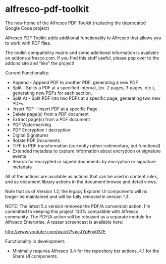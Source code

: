 alfresco-pdf-toolkit
====================

The new home of the Alfresco PDF Toolkit (replacing the deprecated Google Code project)

Alfresco PDF Toolkit adds additional functionality to Alfresco that allows you to work with PDF files.

The toolkit compatibility matrix and some additional information is available on addons.alfresco.com. If you find this stuff useful, please pop over to the addons site and "like" the project!

Current Functionality:

* Append - Append PDF to another PDF, generating a new PDF
* Split - Splits a PDF at a specified interval, (ex. 2 pages, 3 pages, etc.), generating new PDFs for each section.
* Split At - Split PDF into two PDFs at a specific page, generating two new PDFs.
* Insert PDF - Insert PDF at a specific Page
* Delete page(s) from a PDF document
* Extract page(s) from a PDF document
* PDF Watermarking
* PDF Encryption / decryption
* Digital Signatures
* Rotate PDF Documents
* TIFF to PDF transformation (currently rather rudimentary, but functional)
* Extended metadata to capture information about encryption or signature events
* Search for encrypted or signed documents by encryption or signature metadata


All of the actions are available as actions that can be used in content rules, and as document library actions in the document browse and detail views.

Note that as of Version 1.2, the legacy Explorer UI components will no longer be maintained and will be fully removed in version 1.3.

NOTE:  The latest 5.x version removes the PDF/A conversion action.  I'm committed to keeping this project 100% compatible with Alfresco community.  The PDF/A action will be released as a separate module for Alfresco Enterprise.
A teaser screencast is available here:

http://www.youtube.com/watch?v=cJYpFgx037E

Functionality in development:

* Minimally requires Alfresco 3.4 for the repository tier actions, 4.1 for the Share UI components.
